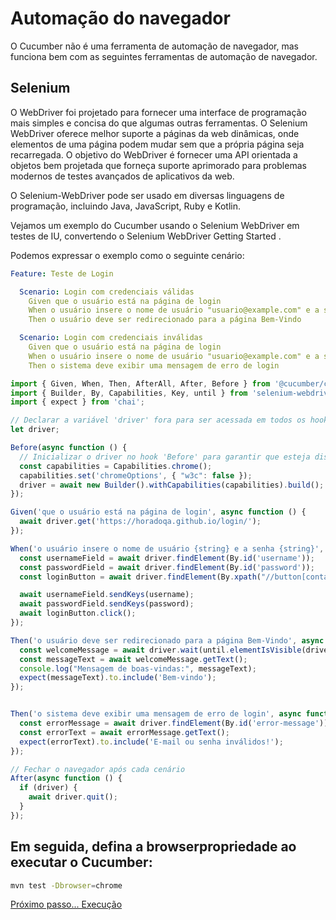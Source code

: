 # Automação do navegador

O Cucumber não é uma ferramenta de automação de navegador, mas funciona bem com as seguintes ferramentas de automação de navegador.

## Selenium 

O WebDriver foi projetado para fornecer uma interface de programação mais simples e concisa do que algumas outras ferramentas. O Selenium WebDriver oferece melhor suporte a páginas da web dinâmicas, onde elementos de uma página podem mudar sem que a própria página seja recarregada. O objetivo do WebDriver é fornecer uma API orientada a objetos bem projetada que forneça suporte aprimorado para problemas modernos de testes avançados de aplicativos da web.

O Selenium-WebDriver pode ser usado em diversas linguagens de programação, incluindo Java, JavaScript, Ruby e Kotlin.

Vejamos um exemplo do Cucumber usando o Selenium WebDriver em testes de IU, convertendo o Selenium WebDriver Getting Started .

Podemos expressar o exemplo como o seguinte cenário:

```yaml
Feature: Teste de Login

  Scenario: Login com credenciais válidas
    Given que o usuário está na página de login
    When o usuário insere o nome de usuário "usuario@example.com" e a senha "1q2w3e4r"
    Then o usuário deve ser redirecionado para a página Bem-Vindo

  Scenario: Login com credenciais inválidas
    Given que o usuário está na página de login
    When o usuário insere o nome de usuário "usuario@example.com" e a senha "senha_errada"
    Then o sistema deve exibir uma mensagem de erro de login
```

```javascript
import { Given, When, Then, AfterAll, After, Before } from '@cucumber/cucumber';
import { Builder, By, Capabilities, Key, until } from 'selenium-webdriver';
import { expect } from 'chai';

// Declarar a variável 'driver' fora para ser acessada em todos os hooks.
let driver;

Before(async function () {
  // Inicializar o driver no hook 'Before' para garantir que esteja disponível antes de cada cenário
  const capabilities = Capabilities.chrome();
  capabilities.set('chromeOptions', { "w3c": false });
  driver = await new Builder().withCapabilities(capabilities).build();
});

Given('que o usuário está na página de login', async function () {
  await driver.get('https://horadoqa.github.io/login/');
});

When('o usuário insere o nome de usuário {string} e a senha {string}', async function (username, password) {
  const usernameField = await driver.findElement(By.id('username'));
  const passwordField = await driver.findElement(By.id('password'));
  const loginButton = await driver.findElement(By.xpath("//button[contains(text(),'Entrar')]"));

  await usernameField.sendKeys(username);
  await passwordField.sendKeys(password);
  await loginButton.click();
});

Then('o usuário deve ser redirecionado para a página Bem-Vindo', async function () {
  const welcomeMessage = await driver.wait(until.elementIsVisible(driver.findElement(By.id('inicio'))), 1000);
  const messageText = await welcomeMessage.getText();
  console.log("Mensagem de boas-vindas:", messageText);
  expect(messageText).to.include('Bem-vindo');
});


Then('o sistema deve exibir uma mensagem de erro de login', async function () {
  const errorMessage = await driver.findElement(By.id('error-message'));
  const errorText = await errorMessage.getText();
  expect(errorText).to.include('E-mail ou senha inválidos!');
});

// Fechar o navegador após cada cenário
After(async function () {
  if (driver) {
    await driver.quit();  
  }
});

```

## Em seguida, defina a browserpropriedade ao executar o Cucumber:

```bash
mvn test -Dbrowser=chrome
```

[Próximo passo... Execução](execucao.md)
